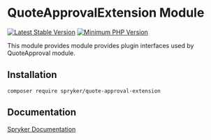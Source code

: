 # QuoteApprovalExtension Module
[![Latest Stable Version](https://poser.pugx.org/spryker/quote-approval-extension/v/stable.svg)](https://packagist.org/packages/spryker/quote-approval-extension)
[![Minimum PHP Version](https://img.shields.io/badge/php-%3E%3D%208.0-8892BF.svg)](https://php.net/)

This module provides module provides plugin interfaces used by QuoteApproval module.

## Installation

```
composer require spryker/quote-approval-extension
```

## Documentation

[Spryker Documentation](https://docs.spryker.com)

